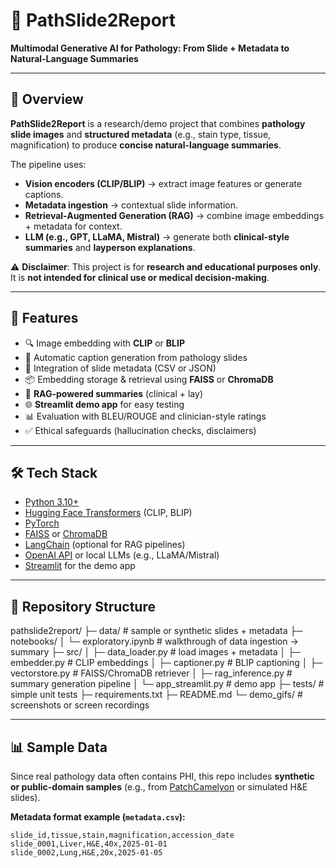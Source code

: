 # 🧬 PathSlide2Report
**Multimodal Generative AI for Pathology: From Slide + Metadata to Natural-Language Summaries**

---

## 📌 Overview
**PathSlide2Report** is a research/demo project that combines **pathology slide images** and **structured metadata** (e.g., stain type, tissue, magnification) to produce **concise natural-language summaries**.  

The pipeline uses:
- **Vision encoders (CLIP/BLIP)** → extract image features or generate captions.
- **Metadata ingestion** → contextual slide information.
- **Retrieval-Augmented Generation (RAG)** → combine image embeddings + metadata for context.
- **LLM (e.g., GPT, LLaMA, Mistral)** → generate both **clinical-style summaries** and **layperson explanations**.

⚠️ **Disclaimer**: This project is for **research and educational purposes only**. It is **not intended for clinical use or medical decision-making**.  

---

## 🚀 Features
- 🔍 Image embedding with **CLIP** or **BLIP**
- 📝 Automatic caption generation from pathology slides
- 📑 Integration of slide metadata (CSV or JSON)
- 📦 Embedding storage & retrieval using **FAISS** or **ChromaDB**
- 🤖 **RAG-powered summaries** (clinical + lay)
- 🌐 **Streamlit demo app** for easy testing
- 📊 Evaluation with BLEU/ROUGE and clinician-style ratings
- ✅ Ethical safeguards (hallucination checks, disclaimers)

---

## 🛠️ Tech Stack
- [Python 3.10+](https://www.python.org/)  
- [Hugging Face Transformers](https://huggingface.co/docs/transformers/index) (CLIP, BLIP)  
- [PyTorch](https://pytorch.org/)  
- [FAISS](https://github.com/facebookresearch/faiss) or [ChromaDB](https://www.trychroma.com/)  
- [LangChain](https://www.langchain.com/) (optional for RAG pipelines)  
- [OpenAI API](https://platform.openai.com/) or local LLMs (e.g., LLaMA/Mistral)  
- [Streamlit](https://streamlit.io/) for the demo app  

---

## 📂 Repository Structure

pathslide2report/
├─ data/ # sample or synthetic slides + metadata
├─ notebooks/
│ └─ exploratory.ipynb # walkthrough of data ingestion → summary
├─ src/
│ ├─ data_loader.py # load images + metadata
│ ├─ embedder.py # CLIP embeddings
│ ├─ captioner.py # BLIP captioning
│ ├─ vectorstore.py # FAISS/ChromaDB retriever
│ ├─ rag_inference.py # summary generation pipeline
│ └─ app_streamlit.py # demo app
├─ tests/ # simple unit tests
├─ requirements.txt
├─ README.md
└─ demo_gifs/ # screenshots or screen recordings



---

## 📊 Sample Data
Since real pathology data often contains PHI, this repo includes **synthetic or public-domain samples** (e.g., from [PatchCamelyon](https://github.com/basveeling/pcam) or simulated H&E slides).  

**Metadata format example (`metadata.csv`):**
```csv
slide_id,tissue,stain,magnification,accession_date
slide_0001,Liver,H&E,40x,2025-01-01
slide_0002,Lung,H&E,20x,2025-01-05

